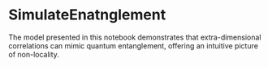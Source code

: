 # SimulateEnatnglement
The model presented in this notebook demonstrates that extra-dimensional correlations can mimic quantum entanglement, offering an intuitive picture of non-locality.
